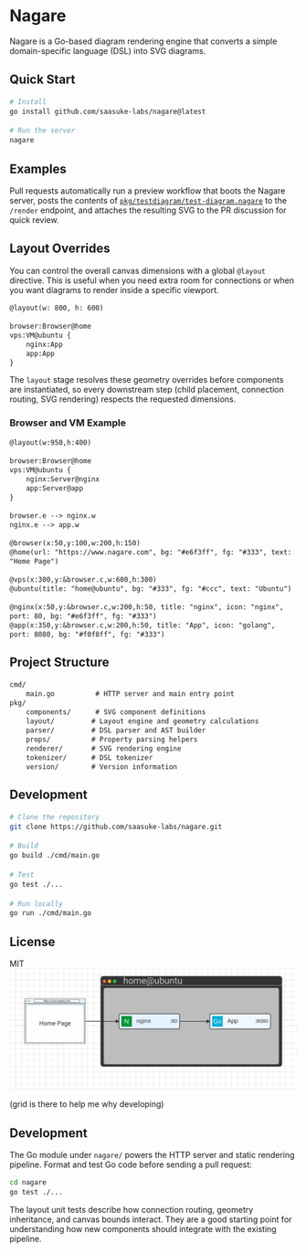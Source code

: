 # Nagare

Nagare is a Go-based diagram rendering engine that converts a simple domain-specific language (DSL) into SVG diagrams.

## Quick Start

```bash
# Install
go install github.com/saasuke-labs/nagare@latest

# Run the server
nagare
```

## Examples

Pull requests automatically run a preview workflow that boots the Nagare server, posts the contents of [`pkg/testdiagram/test-diagram.nagare`](pkg/testdiagram/test-diagram.nagare) to the `/render` endpoint, and attaches the resulting SVG to the PR discussion for quick review.

## Layout Overrides

You can control the overall canvas dimensions with a global `@layout` directive. This is useful when you need extra room for connections or when you want diagrams to render inside a specific viewport.

```text
@layout(w: 800, h: 600)

browser:Browser@home
vps:VM@ubuntu {
    nginx:App
    app:App
}
```

The `layout` stage resolves these geometry overrides before components are instantiated, so every downstream step (child placement, connection routing, SVG rendering) respects the requested dimensions.

### Browser and VM Example

```text
@layout(w:950,h:400)

browser:Browser@home
vps:VM@ubuntu {
    nginx:Server@nginx
    app:Server@app
}

browser.e --> nginx.w
nginx.e --> app.w

@browser(x:50,y:100,w:200,h:150)
@home(url: "https://www.nagare.com", bg: "#e6f3ff", fg: "#333", text: "Home Page")

@vps(x:300,y:&browser.c,w:600,h:300)
@ubuntu(title: "home@ubuntu", bg: "#333", fg: "#ccc", text: "Ubuntu")

@nginx(x:50,y:&browser.c,w:200,h:50, title: "nginx", icon: "nginx", port: 80, bg: "#e6f3ff", fg: "#333")
@app(x:350,y:&browser.c,w:200,h:50, title: "App", icon: "golang", port: 8080, bg: "#f0f8ff", fg: "#333")
```

## Project Structure

```
cmd/
    main.go          # HTTP server and main entry point
pkg/
    components/      # SVG component definitions
    layout/         # Layout engine and geometry calculations
    parser/         # DSL parser and AST builder
    props/          # Property parsing helpers
    renderer/       # SVG rendering engine
    tokenizer/      # DSL tokenizer
    version/        # Version information
```

## Development

```bash
# Clone the repository
git clone https://github.com/saasuke-labs/nagare.git

# Build
go build ./cmd/main.go

# Test
go test ./...

# Run locally
go run ./cmd/main.go
```

## License

MIT
![Browser and VM](static/examples/example2.svg)

(grid is there to help me why developing)

## Development

The Go module under `nagare/` powers the HTTP server and static rendering pipeline. Format and test Go code before sending a pull request:

```bash
cd nagare
go test ./...
```

The layout unit tests describe how connection routing, geometry inheritance, and canvas bounds interact. They are a good starting point for understanding how new components should integrate with the existing pipeline.
